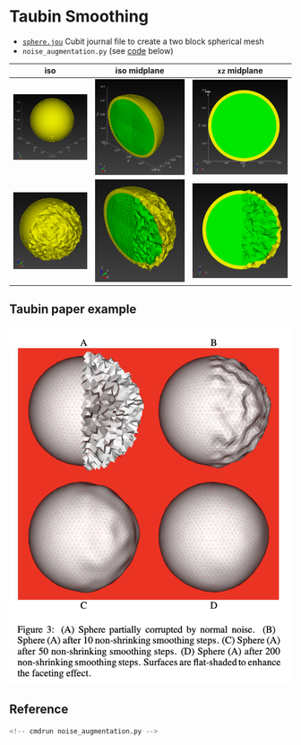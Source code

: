 # Taubin Smoothing

* [`sphere.jou`](sphere.jou) Cubit journal file to create a two block spherical mesh
* `noise_augmentation.py` (see [code](#reference) below)

iso | iso midplane | `xz` midplane
:---: | :---: | :---:
![sphere_10k.png](sphere_10k.png) | ![sphere_10k_iso_midplane.png](sphere_10k_iso_midplane.png) | ![sphere_10k_xz_midplane.png](sphere_10k_xz_midplane.png)
![sphere_10k_noised.png](sphere_10k_noised.png) | ![sphere_10k_iso_midplane_noised.png](sphere_10k_iso_midplane_noised.png) | ![sphere_10k_xz_midplane_noised.png](sphere_10k_xz_midplane_noised.png)

## Taubin paper example

![sphere_surface_w_noise.png](sphere_surface_w_noise.png)

## Reference

```python
<!-- cmdrun noise_augmentation.py -->
```
